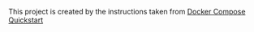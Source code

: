 This project is created by the instructions taken from [Docker Compose Quickstart](https://docs.docker.com/compose/gettingstarted/)